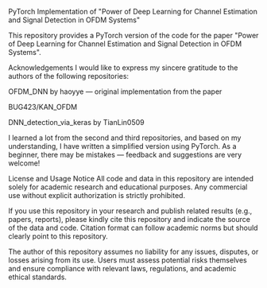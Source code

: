 PyTorch Implementation of
"Power of Deep Learning for Channel Estimation and Signal Detection in OFDM Systems"

This repository provides a PyTorch version of the code for the paper "Power of Deep Learning for Channel Estimation and Signal Detection in OFDM Systems".

Acknowledgements
I would like to express my sincere gratitude to the authors of the following repositories:

OFDM_DNN by haoyye — original implementation from the paper

BUG423/KAN_OFDM

DNN_detection_via_keras by TianLin0509

I learned a lot from the second and third repositories, and based on my understanding, I have written a simplified version using PyTorch. As a beginner, there may be mistakes — feedback and suggestions are very welcome!

License and Usage Notice
All code and data in this repository are intended solely for academic research and educational purposes.
Any commercial use without explicit authorization is strictly prohibited.

If you use this repository in your research and publish related results (e.g., papers, reports), please kindly cite this repository and indicate the source of the data and code. Citation format can follow academic norms but should clearly point to this repository.

The author of this repository assumes no liability for any issues, disputes, or losses arising from its use. Users must assess potential risks themselves and ensure compliance with relevant laws, regulations, and academic ethical standards.
